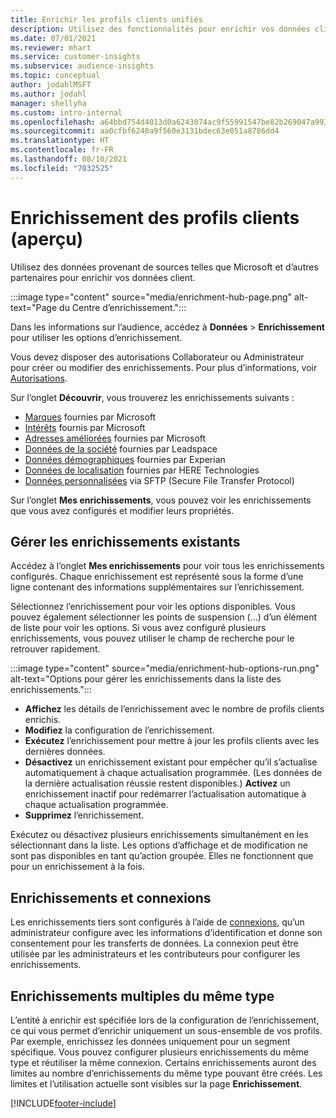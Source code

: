 ```yaml
---
title: Enrichir les profils clients unifiés
description: Utilisez des fonctionnalités pour enrichir vos données client.
ms.date: 07/01/2021
ms.reviewer: mhart
ms.service: customer-insights
ms.subservice: audience-insights
ms.topic: conceptual
author: jodahlMSFT
ms.author: jodahl
manager: shellyha
ms.custom: intro-internal
ms.openlocfilehash: a64bbd754d4013d0a6243074ac9f55991547be82b269047a9937b583baf98697
ms.sourcegitcommit: aa0cfbf6240a9f560e3131bdec63e051a8786dd4
ms.translationtype: HT
ms.contentlocale: fr-FR
ms.lasthandoff: 08/10/2021
ms.locfileid: "7032525"
---
```

# <a name="enrichment-for-customer-profiles-preview"></a>Enrichissement des profils clients (aperçu)

Utilisez des données provenant de sources telles que Microsoft et d’autres partenaires pour enrichir vos données client.

:::image type="content" source="media/enrichment-hub-page.png" alt-text="Page du Centre d’enrichissement.":::

Dans les informations sur l’audience, accédez à **Données** > **Enrichissement** pour utiliser les options d’enrichissement.  

Vous devez disposer des autorisations Collaborateur ou Administrateur pour créer ou modifier des enrichissements. Pour plus d’informations, voir [Autorisations](permissions.md).

Sur l’onglet **Découvrir**, vous trouverez les enrichissements suivants :

- [Marques](enrichment-microsoft.md) fournies par Microsoft
- [Intérêts](enrichment-microsoft.md) fournis par Microsoft
- [Adresses améliorées](enrichment-enhanced-addresses.md) fournies par Microsoft
- [Données de la société](enrichment-leadspace.md) fournies par Leadspace
- [Données démographiques](enrichment-experian.md) fournies par Experian
- [Données de localisation](enrichment-here.md) fournies par HERE Technologies
- [Données personnalisées](enrichment-SFTP-custom-import.md) via SFTP (Secure File Transfer Protocol)

Sur l’onglet **Mes enrichissements**, vous pouvez voir les enrichissements que vous avez configurés et modifier leurs propriétés.

## <a name="manage-existing-enrichments"></a>Gérer les enrichissements existants

Accédez à l’onglet **Mes enrichissements** pour voir tous les enrichissements configurés. Chaque enrichissement est représenté sous la forme d’une ligne contenant des informations supplémentaires sur l’enrichissement.

Sélectionnez l’enrichissement pour voir les options disponibles. Vous pouvez également sélectionner les points de suspension (...) d’un élément de liste pour voir les options. Si vous avez configuré plusieurs enrichissements, vous pouvez utiliser le champ de recherche pour le retrouver rapidement.

:::image type="content" source="media/enrichment-hub-options-run.png" alt-text="Options pour gérer les enrichissements dans la liste des enrichissements.":::

- **Affichez** les détails de l’enrichissement avec le nombre de profils clients enrichis.
- **Modifiez** la configuration de l’enrichissement.
- **Exécutez** l’enrichissement pour mettre à jour les profils clients avec les dernières données.
- **Désactivez** un enrichissement existant pour empêcher qu’il s’actualise automatiquement à chaque actualisation programmée. (Les données de la dernière actualisation réussie restent disponibles.) **Activez** un enrichissement inactif pour redémarrer l’actualisation automatique à chaque actualisation programmée.
- **Supprimez** l’enrichissement.

Exécutez ou désactivez plusieurs enrichissements simultanément en les sélectionnant dans la liste. Les options d’affichage et de modification ne sont pas disponibles en tant qu’action groupée. Elles ne fonctionnent que pour un enrichissement à la fois.

## <a name="enrichments-and-connections"></a>Enrichissements et connexions

Les enrichissements tiers sont configurés à l’aide de [connexions](connections.md), qu’un administrateur configure avec les informations d’identification et donne son consentement pour les transferts de données. La connexion peut être utilisée par les administrateurs et les contributeurs pour configurer les enrichissements.  

## <a name="multiple-enrichments-of-the-same-type"></a>Enrichissements multiples du même type

L’entité à enrichir est spécifiée lors de la configuration de l’enrichissement, ce qui vous permet d’enrichir uniquement un sous-ensemble de vos profils. Par exemple, enrichissez les données uniquement pour un segment spécifique. Vous pouvez configurer plusieurs enrichissements du même type et réutiliser la même connexion. Certains enrichissements auront des limites au nombre d’enrichissements du même type pouvant être créés. Les limites et l’utilisation actuelle sont visibles sur la page **Enrichissement**.

[!INCLUDE[footer-include](../includes/footer-banner.md)]
